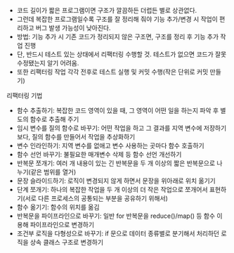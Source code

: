 

- 코드 길이가 짧은 프로그램이면 구조가 깔끔하든 더럽든 별로 상관없다.
- 그런데 복잡한 프로그램일수록 구조를 잘 정리해 줘야 기능 추가/변경 시 작업이 편리하고 버그 발생 가능성이 낮아진다.
- 방법: 기능 추가 시 기존 코드가 정리되지 않은 구조면, 구조를 정리 후 기능 추가 작업 진행
- 단, 반드시 테스트 있는 상태에서 리팩터링 수행할 것. 테스트가 없으면 코드가 잘못 수정됐는지 알기 어려움.
- 또한 리팩터링 작업 각각 전후로 테스트 실행 및 커밋 수행(작은 단위로 커밋 만들기)

리팩터링 기법
- 함수 추출하기: 복잡한 코드 영역이 있을 때, 그 영역이 어떤 일을 하는지 파악 후 별도의 함수로 추출해 주기
- 임시 변수를 질의 함수로 바꾸기: 어떤 작업을 하고 그 결과를 지역 변수에 저장하기보다, 질의 함수를 만들어서 작업을 추상화하기
- 변수 인라인하기: 지역 변수를 없애고 변수 사용하는 곳마다 함수 호출하기
- 함수 선언 바꾸기: 불필요한 매개변수 삭제 등 함수 선언 개선하기
- 반복문 쪼개기: 여러 개 내용이 있는 긴 반복문을 두 개 이상의 짧은 반복문으로 나누기(같은 범위를 열거)
- 문장 슬라이드하기: 로직이 변경되지 않게 하면서 문장을 위아래로 위치 옮기기
- 단계 쪼개기: 하나의 복잡한 작업을 두 개 이상의 더 작은 작업으로 쪼개어서 표현하기(서로 다른 프로세스의 공통되는 부분을 공유하기 위해서)
- 함수 옮기기: 함수의 위치를 옮김
- 반복문을 파이프라인으로 바꾸기: 일반 for 반복문을 reduce()/map() 등 함수 이용해 파이프라인으로 변경하기
- 조건부 로직을 다형성으로 바꾸기: if 문으로 데이터 종류별로 분기해서 처리하던 로직을 상속 클래스 구조로 변경하기  

